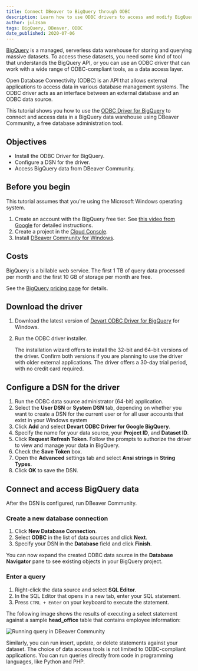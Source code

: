 ```yaml
---
title: Connect DBeaver to BigQuery through ODBC
description: Learn how to use ODBC drivers to access and modify BigQuery data from DBeaver.
author: julzsam
tags: BigQuery, DBeaver, ODBC
date_published: 2020-07-06
---
```


[BigQuery](https://cloud.google.com/bigquery/) is a managed, serverless data warehouse for storing and querying massive datasets. To access these datasets, you 
need some kind of tool that understands the BigQuery API, or you can use an ODBC driver that can work with a wide range of ODBC-compliant tools, as a data 
access layer.

Open Database Connectivity (ODBC) is an API that allows external applications to access data in various database management systems. The ODBC driver acts as an 
interface between an external database and an ODBC data source.

This tutorial shows you how to use the [ODBC Driver for BigQuery](https://www.devart.com/odbc/bigquery/) to connect and access data in a BigQuery data warehouse 
using DBeaver Community, a free database administration tool.  

## Objectives

* Install the ODBC Driver for BigQuery.
* Configure a DSN for the driver.
* Access BigQuery data from DBeaver Community.

## Before you begin

This tutorial assumes that you're using the Microsoft Windows operating system.

1.  Create an account with the BigQuery free tier. See
    [this video from Google](https://www.youtube.com/watch?v=w4mzE--sprY&list=PLIivdWyY5sqI6Jd0SbqviEgoA853EvDsq&index=2) for detailed instructions.
1.  Create a project in the [Cloud Console](https://console.cloud.google.com/).
1.  Install [DBeaver Community for Windows](https://dbeaver.io/download/).


## Costs

BigQuery is a billable web service. The first 1 TB of query data processed per month and the first 10 GB of storage per month are free. 

See the [BigQuery pricing page](https://cloud.google.com/bigquery/pricing) for details.   

## Download the driver

1.  Download the latest version of [Devart ODBC Driver for BigQuery](https://www.devart.com/odbc/bigquery/download.html) for Windows.
1.  Run the ODBC driver installer.

    The installation wizard offers to install the 32-bit and 64-bit versions of the driver. Confirm both versions if you are planning to use the driver with
    older external applications. The driver offers a 30-day trial period, with no credit card required.  

## Configure a DSN for the driver

1.  Run the ODBC data source administrator (64-bit) application.
1.  Select the **User DSN** or **System DSN** tab, depending on whether you want to create a DSN for the current user or for all user accounts that exist in your
    Windows system
1.  Click **Add** and select **Devart ODBC Driver for Google BigQuery**.
1.  Specify the name for your data source, your **Project ID**, and **Dataset ID**.
1.  Click **Request Refresh Token**. Follow the prompts to authorize the driver to view and manage your data in BigQuery.
1.  Check the **Save Token** box.
1.  Open the **Advanced** settings tab and select **Ansi strings** in **String Types**. 
1.  Click **OK** to save the DSN.

## Connect and access BigQuery data

After the DSN is configured, run DBeaver Community. 

### Create a new database connection

1. Click **New Database Connection**.
2. Select **ODBC** in the list of data sources and click **Next**.
3. Specify your DSN in the **Database** field and click  **Finish**.

You can now expand the created ODBC data source in the **Database Navigator** pane to see existing objects in your BigQuery project.

### Enter a query

1. Right-click the data source and select **SQL Editor**.
2. In the SQL Editor that opens in a new tab, enter your SQL statement.
3. Press `CTRL + Enter` on your keyboard to execute the statement.

The following image shows the results of executing a select statement against a sample **head_office** table that contains employee information:

![Running query in DBeaver Community](https://storage.googleapis.com/gcp-community/tutorials/bigquery-from-dbeaver-odbc/select-statement.png)

Similarly, you can run insert, update, or delete statements against your dataset. The choice of data access tools is not limited to ODBC-compliant applications. 
You can run queries directly from code in programming languages, like Python and PHP.
